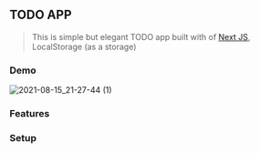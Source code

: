 ## TODO APP

> This is simple but elegant TODO app built with of [Next JS](https://nextjs.org/), LocalStorage (as a storage)


### Demo 

![2021-08-15_21-27-44 (1)](https://user-images.githubusercontent.com/40739903/129485212-046e4fd7-e01f-4719-b7b9-556ea5345184.gif)

### Features 

### Setup 
